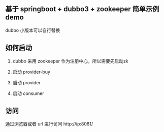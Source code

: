 ## 基于 springboot + dubbo3 + zookeeper 简单示例 demo

dubbo 小版本可以自行替换

## 如何启动
1. dubbo 采用 zookeeper 作为注册中心，所以需要先启动zk  

2. 启动 provider-buy

3. 启动 provider  

4. 启动 consumer  

## 访问

通过浏览器或者 url 进行访问 http://ip:8081/